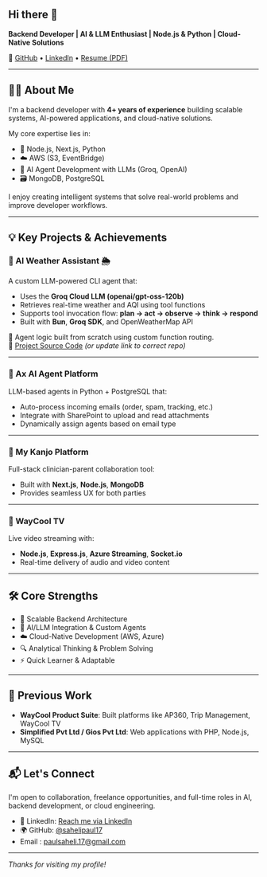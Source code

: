 ## Hi there 👋


**Backend Developer | AI & LLM Enthusiast | Node.js & Python | Cloud-Native Solutions**

🔗 [GitHub](https://github.com/sahelipaul17) • [LinkedIn](https://www.linkedin.com/in/sahelipaul17) • [Resume (PDF)](https://drive.google.com/file/d/1Zq8lLTSA2kJX-9zyArxG56mX-lM8wqap/view?usp=drive_link)

---

## 👩‍💻 About Me

I'm a backend developer with **4+ years of experience** building scalable systems, AI-powered applications, and cloud-native solutions.

My core expertise lies in:
- 🚀 Node.js, Next.js, Python
- ☁️ AWS (S3, EventBridge)
- 🧠 AI Agent Development with LLMs (Groq, OpenAI)
- 🗃️ MongoDB, PostgreSQL

I enjoy creating intelligent systems that solve real-world problems and improve developer workflows.

---

## 💡 Key Projects & Achievements

### 🔹 AI Weather Assistant 🌦️
A custom LLM-powered CLI agent that:
- Uses the **Groq Cloud LLM (openai/gpt-oss-120b)**
- Retrieves real-time weather and AQI using tool functions
- Supports tool invocation flow: **plan → act → observe → think → respond**
- Built with **Bun**, **Groq SDK**, and OpenWeatherMap API

🧠 Agent logic built from scratch using custom function routing.  
📁 [Project Source Code](https://github.com/sahelipaul17/ai-agent-weather) *(or update link to correct repo)*

---

### 🔹 Ax AI Agent Platform
LLM-based agents in Python + PostgreSQL that:
- Auto-process incoming emails (order, spam, tracking, etc.)
- Integrate with SharePoint to upload and read attachments
- Dynamically assign agents based on email type

---

### 🔹 My Kanjo Platform
Full-stack clinician-parent collaboration tool:
- Built with **Next.js**, **Node.js**, **MongoDB**
- Provides seamless UX for both parties

---

### 🔹 WayCool TV
Live video streaming with:
- **Node.js**, **Express.js**, **Azure Streaming**, **Socket.io**
- Real-time delivery of audio and video content

---

## 🛠 Core Strengths

- 🧱 Scalable Backend Architecture
- 🧠 AI/LLM Integration & Custom Agents
- ☁️ Cloud-Native Development (AWS, Azure)
- 🔍 Analytical Thinking & Problem Solving
- ⚡ Quick Learner & Adaptable

---

## 🧳 Previous Work

- **WayCool Product Suite**: Built platforms like AP360, Trip Management, WayCool TV
- **Simplified Pvt Ltd / Gios Pvt Ltd**: Web applications with PHP, Node.js, MySQL

---

## 📬 Let's Connect

I'm open to collaboration, freelance opportunities, and full-time roles in AI, backend development, or cloud engineering.

- 📧 LinkedIn: [Reach me via LinkedIn](https://www.linkedin.com/in/sahelipaul17)
- 🌍 GitHub: [@sahelipaul17](https://github.com/sahelipaul17)
- Email : paulsaheli.17@gmail.com

---

_Thanks for visiting my profile!_

